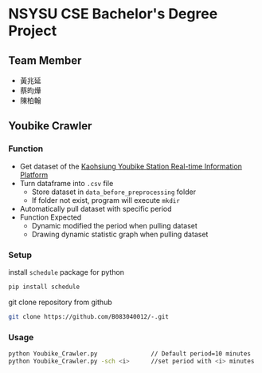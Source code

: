 # NSYSU CSE Bachelor's Degree Project
## Team Member
* 黃兆延
* 蔡昀燁
* 陳柏翰
## Youbike Crawler
### Function
* Get dataset of the [Kaohsiung Youbike Station Real-time Information Platform](http://od-oas.kcg.gov.tw/api/service/Get/b4dd9c40-9027-4125-8666-06bef1756092)
* Turn dataframe into `.csv` file
    * Store dataset in `data_before_preprocessing` folder
    * If folder not exist, program will execute `mkdir`
* Automatically pull dataset with specific period
* Function Expected
    * Dynamic modified the period when pulling dataset
    * Drawing dynamic statistic graph when pulling dataset
### Setup
install `schedule` package for python
```sh
pip install schedule
```
git clone repository from github
```sh
git clone https://github.com/B083040012/-.git
```

### Usage
```sh
python Youbike_Crawler.py               // Default period=10 minutes
python Youbike_Crawler.py -sch <i>      //set period with <i> minutes   
```